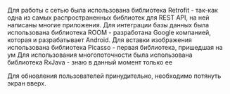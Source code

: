 Для работы с сетью была использована библиотека Retrofit - так-как одна из самых распространенных библиотек для REST API, на ней написаны многие приложения.
Для интеграции базы данных была использована библиотека ROOM - разработана Google компанией, которая и разрабатывает Android.
Для вставки изображения использована библиотека Picasso - первая библиотека, пришедшая на ум
Для использования многопоточности была использована библиотека RxJava - знаю в данный момент только ее

Для обновления пользователей принудительно, необходимо потянуть экран вверх.
